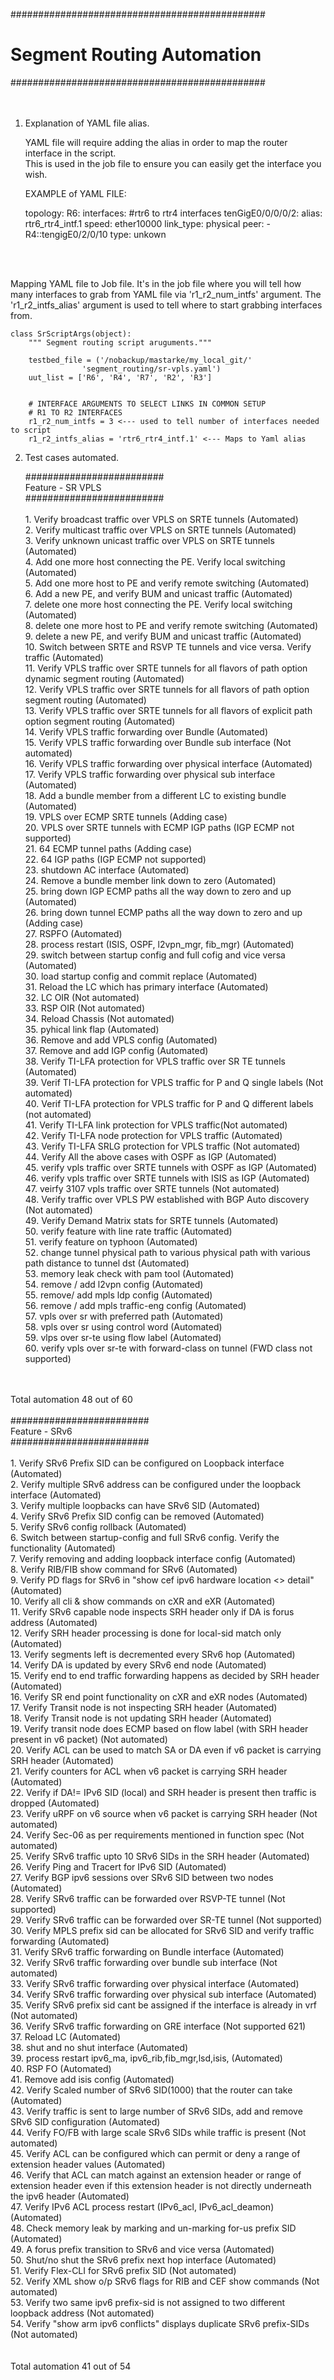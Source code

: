 ##############################################
# Segment Routing Automation
##############################################
<br />
<br />
<br />


1. Explanation of YAML file alias.


   YAML file will require adding the alias in order to map the router interface
   in the script.<br />
   This is used in the job file to ensure you can easily get
   the interface you wish.

    EXAMPLE of YAML FILE:


    topology:
        R6:
            interfaces:
            #rtr6 to rtr4 interfaces
                tenGigE0/0/0/0/2:
                    alias: rtr6_rtr4_intf.1
                    speed: ether10000
                    link_type: physical
                    peer:
                    - R4::tengigE0/2/0/10
                    type: unkown

<br />
<br />

Mapping YAML file to Job file. It's in the job file where you will tell how many
interfaces to grab from YAML file via 'r1_r2_num_intfs' argument. The 'r1_r2_intfs_alias'
argument is used to tell where to start grabbing interfaces from.


    class SrScriptArgs(object):
        """ Segment routing script aruguments."""

        testbed_file = ('/nobackup/mastarke/my_local_git/'
                    'segment_routing/sr-vpls.yaml')
        uut_list = ['R6', 'R4', 'R7', 'R2', 'R3']


        # INTERFACE ARGUMENTS TO SELECT LINKS IN COMMON SETUP
        # R1 TO R2 INTERFACES
        r1_r2_num_intfs = 3 <--- used to tell number of interfaces needed to script
        r1_r2_intfs_alias = 'rtr6_rtr4_intf.1' <--- Maps to Yaml alias



2. Test cases automated.<br />

    #########################<br />
    Feature - SR VPLS<br />
    #########################<br />
    <br />
        1. Verify broadcast traffic over VPLS on SRTE tunnels (Automated)<br />
        2. Verify multicast traffic over VPLS on SRTE tunnels (Automated)<br />
        3. Verify unknown unicast traffic over VPLS on SRTE tunnels (Automated)<br />
        4. Add one more host connecting the PE. Verify local switching (Automated)<br />
        5. Add one more host to PE and verify remote switching (Automated)<br />
        6. Add a new PE, and verify BUM and unicast traffic (Automated)<br />
        7. delete one more host connecting the PE. Verify local switching (Automated)<br />
        8. delete one more host to PE and verify remote switching (Automated)<br />
        9. delete a new PE, and verify BUM and unicast traffic (Automated)<br />
        10. Switch between SRTE and RSVP TE tunnels and vice versa. Verify traffic (Automated)<br />
        11. Verify VPLS traffic over SRTE tunnels for all flavors of path option dynamic segment routing (Automated)<br />
        12. Verify VPLS traffic over SRTE tunnels for all flavors of path option  segment routing (Automated)<br />
        13. Verify VPLS traffic over SRTE tunnels for all flavors of explicit path option  segment routing (Automated)<br />
        14. Verify VPLS traffic forwarding over Bundle (Automated)<br />
        15. Verify VPLS traffic forwarding over Bundle sub interface (Not automated)<br />
        16. Verify VPLS traffic forwarding over physical interface (Automated)<br />
        17. Verify VPLS traffic forwarding over physical sub interface (Automated)<br />
        18. Add a bundle member from a different LC to existing bundle (Automated)<br />
        19. VPLS over ECMP SRTE tunnels (Adding case)<br />
        20. VPLS over SRTE tunnels with ECMP IGP paths (IGP ECMP not supported)<br />
        21. 64 ECMP tunnel paths (Adding case)<br />
        22. 64 IGP paths (IGP ECMP not supported)<br />
        23. shutdown AC interface (Automated)<br />
        24. Remove a bundle member link down to zero (Automated)<br />
        25. bring down IGP ECMP paths all the way down to zero and up (Automated)<br />
        26. bring down tunnel ECMP paths all the way  down to zero and up (Adding case)<br />
        27. RSPFO (Automated)<br />
        28. process restart (ISIS, OSPF, l2vpn_mgr, fib_mgr) (Automated)<br />
        29. switch between startup config and full cofig and vice versa (Automated)<br />
        30. load startup config and commit replace (Automated)<br />
        31. Reload the LC which has primary interface (Automated)<br />
        32. LC OIR (Not automated)<br />
        33. RSP OIR (Not automated)<br />
        34. Reload Chassis (Not automated)<br />
        35. pyhical link flap (Automated)<br />
        36. Remove and add VPLS config (Automated)<br />
        37. Remove and add IGP config (Automated)<br />
        38. Verify TI-LFA protection for VPLS traffic over SR TE tunnels (Automated)<br />
        39. Verif TI-LFA protection for VPLS traffic for P and Q single labels (Not automated)<br />
        40. Verif TI-LFA protection for VPLS traffic for P and Q different labels (not automated)<br />
        41. Verify TI-LFA link protection for VPLS traffic(Not automated)<br />
        42. Verify TI-LFA node protection for VPLS traffic (Automated)<br />
        43. Verify TI-LFA SRLG protection for VPLS traffic (Not automated)<br />
        44. Verify All the above cases with OSPF as IGP (Automated)<br />
        45. verify vpls traffic over SRTE tunnels with OSPF as IGP (Automated)<br />
        46. verify vpls traffic over SRTE tunnels with ISIS as IGP (Automated)<br />
        47. veirfy 3107 vpls traffic over SRTE tunnels (Not automated)<br />
        48. Verify traffic over VPLS PW established with BGP Auto discovery (Not automated)<br />
        49. Verify Demand Matrix stats for SRTE tunnels (Automated)<br />
        50. verify feature with line rate traffic (Automated)<br />
        51. verify feature on typhoon (Automated)<br />
        52. change tunnel physical path to various physical path with various path distance to tunnel dst (Automated)<br />
        53. memory leak check with pam tool (Automated)<br />
        54. remove / add l2vpn config (Automated)<br />
        55. remove/ add mpls ldp config (Automated)<br />
        56. remove / add mpls traffic-eng config (Automated)<br />
        57. vpls over sr with preferred path (Automated)<br />
        58. vpls over sr using control word (Automated)<br />
        59. vlps over sr-te using flow label (Automated)<br />
        60. verify vpls over sr-te with forward-class on tunnel (FWD class not supported)<br />
<br />
<br />
        Total automation 48 out of 60<br />
        <br />
    #########################<br />
    Feature - SRv6<br />
    #########################<br />
<br />
    1. Verify SRv6 Prefix SID can be configured on Loopback interface (Automated)<br />
    2. Verify multiple SRv6 address can be configured under the loopback interface (Automated)<br />
    3. Verify multiple loopbacks can have SRv6 SID (Automated)<br />
    4. Verify SRv6 Prefix SID config can be removed (Automated)<br />
    5. Verify SRv6 config rollback (Automated)<br />
    6. Switch between startup-config and full SRv6 config. Verify the functionality (Automated)<br />
    7. Verify removing and adding loopback interface config (Automated)<br />
    8. Verify RIB/FIB show command for SRv6 (Automated)<br />
    9. Verify PD flags for SRv6 in "show cef ipv6 hardware location <> detail" (Automated)<br />
    10. Verify all cli & show commands on cXR and eXR (Automated)<br />
    11. Verify SRv6 capable node inspects SRH header only if DA is forus address (Automated)<br />
    12. Verify SRH header processing is done for local-sid match only (Automated)<br />
    13. Verify segments left is decremented every SRv6 hop (Automated)<br />
    14. Verify DA is updated by every SRv6 end node (Automated)<br />
    15. Verify end to end traffic forwarding happens as decided by SRH header (Automated)<br />
    16. Verify SR end point functionality on cXR and eXR nodes (Automated)<br />
    17. Verify Transit node is not inspecting SRH header (Automated)<br />
    18. Verify Transit node is not updating SRH header (Automated)<br />
    19. Verify transit node does ECMP based on flow label (with SRH header present in v6 packet) (Not automated)<br />
    20. Verify ACL can be used to match SA or DA even if v6 packet is carrying SRH header (Automated)<br />
    21. Verify counters for ACL when v6 packet is carrying SRH header (Automated)<br />
    22. Verify if DA!= IPv6 SID (local) and SRH header is present then traffic is dropped (Automated)<br />
    23. Verify uRPF on v6 source when v6 packet is carrying SRH header (Not automated)<br />
    24. Verify Sec-06 as per requirements mentioned in function spec (Not automated)<br />
    25. Verify SRv6 traffic upto 10 SRv6 SIDs in the SRH header (Automated)<br />
    26. Verify Ping and Tracert for IPv6 SID (Automated)<br />
    27. Verify BGP ipv6 sessions over SRv6 SID between two nodes (Automated)<br />
    28. Verify SRv6 traffic can be forwarded over RSVP-TE tunnel (Not supported)<br />
    29. Verify SRv6 traffic can be forwarded over SR-TE tunnel (Not supported)<br />
    30. Verify MPLS prefix sid can be allocated for SRv6 SID and verify traffic forwarding (Automated)<br />
    31. Verify SRv6 traffic forwarding on Bundle interface (Automated)<br />
    32. Verify SRv6 traffic forwarding over bundle sub interface (Not automated)<br />
    33. Verify SRv6 traffic forwarding over physical interface (Automated)<br />
    34. Verify SRv6 traffic forwarding over physical sub interface (Automated)<br />
    35. Verify SRv6 prefix sid cant be assigned if the interface is already in vrf (Not automated)<br />
    36. Verify SRv6 traffic forwarding on GRE interface (Not supported 621)<br />
    37. Reload LC (Automated)<br />
    38. shut and no shut interface (Automated)<br />
    39. process restart ipv6_ma, ipv6_rib,fib_mgr,lsd,isis, (Automated)<br />
    40. RSP FO (Automated)<br />
    41. Remove add isis config (Automated)<br />
    42. Verify Scaled number of SRv6 SID(1000) that the router can take (Automated)<br />
    43. Verify traffic is sent to large number of SRv6 SIDs, add and remove SRv6 SID configuration (Automated)<br />
    44. Verify FO/FB with large scale SRv6 SIDs while traffic is present (Not automated)<br />
    45. Verify ACL can be configured which can permit or deny a range of extension header values (Automated)<br />
    46. Verify that ACL can match against an extension header or range of extension header even if this extension header is not directly underneath the ipv6 header (Automated)<br />
    47. Verify IPv6 ACL process restart (IPv6_acl, IPv6_acl_deamon) (Automated)<br />
    48. Check memory leak by marking and un-marking for-us prefix SID (Automated)<br />
    49. A forus prefix transition to SRv6 and vice versa (Automated)<br />
    50. Shut/no shut the SRv6 prefix next hop interface (Automated)<br />
    51. Verify Flex-CLI for SRv6 prefix SID (Not automated)<br />
    52. Verify XML show o/p SRv6 flags for RIB and CEF show commands (Not automated)<br />
    53. Verify two same ipv6 prefix-sid is not assigned to two different loopback address (Not automated)<br />
    54. Verify "show arm ipv6 conflicts" displays duplicate SRv6 prefix-SIDs (Not automated)<br />
<br />
<br />
        Total automation 41 out of 54<br />
        <br />

